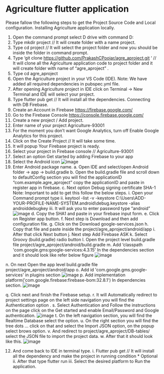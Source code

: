 # Agriculture flutter application
Please fallow the following steps to get the Project Source Code and Local configuration.
Installing Agriculture application locally. 
1.	Open the command prompt select D drive with command D:
2.	Type mkdir project // It will create folder with a name project.
3.	Type cd project // It will select the project folder and now you should be inside the folder in command prompt.
4.	Type ‘git clone https://github.com/PrakashCPoojar/agre_aproject.git ‘ // It will clone all the Agriculture application code to project folder and it will create folder with name of “agre_aproject” .
5.	Type cd agre_aproject
6.	Open the Agriculture project in your VS Code (IDE).
Note: We have added all required dependencies in pubspec.yml file.
7.	After opening Agriculture project in IDE click on Terminal -> New Terminal and IDE will select your project.
8.	Type flutter pub get // It will install all the dependencies.
Connecting with DB Firebase.
1.	Create an Account in Firebase https://firebase.google.com/ 
2.	Go to the Firebase Console https://console.firebase.google.com/ 
3.	Create a new project / Add project.
4.	Enter name of your project Agriculture-93001
5.	For the moment you don’t want Google Analytics, turn off Enable Google Analytics for this project.
6.	Click on the Create Project // It will take some time.
7.	It will popup Your Firebase project is ready. 
8.	Select your project in Firebase console // Agriculture-93001
9.	Select an option Get started by adding Firebase to your app
10.	Select the Android icon
 ![image](https://github.com/PrakashCPoojar/agre_aproject/assets/126979638/7d444432-8184-4599-824b-9b04a8ac08cf)
11.	Enter Android package name.
a.	Open IDE and select/open Android folder -> app ->  build.gradle
b.	Open the build.gradle file and scroll down to defaultConfig  section you will find the applicationID “com.example.agre_aproject” copy the applicationID and paste in register app in firebase.
c.	Next option Debug signing certificate SHA-1 Note: Important to add to get this follow the below steps.
i.	Open your Command prompt type
ii.	keytool -list -v -keystore C:\Users\ADD-YOUR-PROFILE-NAME-SYSTEM\.android\debug.keystore -alias androiddebugkey
iii.	It will ask you to enter password type “android”
![image](https://github.com/PrakashCPoojar/agre_aproject/assets/126979638/9b4f82e3-81f6-4cba-a726-1ad61240b39b)
d.	Copy the SHA1 and paste in your firebase input form.
e.	Click on Register app button.
f.	Next step is Download and then add configuration file.
g.	Click on the Download google-services.json
h.	Copy that file and paste inside the project/agre_aproject/android/app
i.	After that click Next button
j.	Next step Add Firebase ASK
k.	Select Groovy (build.gradle) radio button
l.	Open the project level build.gradle file project/agre_aproject/android/build.gradle
m.	Add ‘classpath 'com.google.gms:google-services:4.3.15' In the  dependencies section and it should look like refer below figure
![image](https://github.com/PrakashCPoojar/agre_aproject/assets/126979638/ae7d15de-2074-4516-98c8-f55668754690)

n.	On next Open the app level build.gradle file project/agre_aproject/android/app
o.	Add id 'com.google.gms.google-services'  in plugins section
 ![image](https://github.com/PrakashCPoojar/agre_aproject/assets/126979638/be2d68c0-04b0-4a92-a7ae-5deba91e15bb)
p.	Add implementation platform('com.google.firebase:firebase-bom:32.8.1') In dependencies section.
 ![image](https://github.com/PrakashCPoojar/agre_aproject/assets/126979638/a78ac900-5fde-4225-95b8-9b1be7794340)

q.	Click next and finish the Firebase setup.
r.	It will Automatically redirect to project settings page on the left side navigation you will find the Authentication option .
s.	Select Authentication and Follow the instructions on the page click on the Get started and enable Email/Password and Google authentication.
 ![image](https://github.com/PrakashCPoojar/agre_aproject/assets/126979638/88942d29-8d8b-4d10-a284-4fdb0c71c05d)
t.	On the left navigation section, you will find the Realtime Database select the option.
u.	On the right section you will find the tree dots … click on that and select the Import JSON option, on the popup select brows option. 
v.	And redirect to project/agre_aproject/DB-tables/ select the JSON file to import the project data.
w.	After that it should look like this.
 ![image](https://github.com/PrakashCPoojar/agre_aproject/assets/126979638/1d9a90b3-ab97-4c5b-81b5-31dfdfa5278b)

12.	And come back to IDE in terminal type.
i.	Flutter pub get // It will install all the dependency and make the project in running condition * Optional
ii.	After that type flutter run
iii.	Select the desired platform to Run the application.
